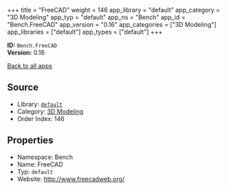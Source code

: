 ﻿+++
title = "FreeCAD"
weight = 146
app_library = "default"
app_category = "3D Modeling"
app_typ = "default"
app_ns = "Bench"
app_id = "Bench.FreeCAD"
app_version = "0.16"
app_categories = ["3D Modeling"]
app_libraries = ["default"]
app_types = ["default"]
+++

**ID:** `Bench.FreeCAD`  
**Version:** 0.16  
<!--more-->

[Back to all apps](/apps/)

## Source

* Library: [`default`](/app_libraries/default)
* Category: [3D Modeling](/app_categories/3d-modeling)
* Order Index: 146

## Properties

* Namespace: Bench
* Name: FreeCAD
* Typ: `default`
* Website: <http://www.freecadweb.org/>

